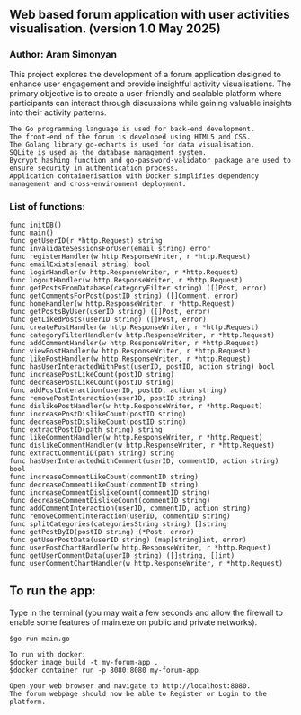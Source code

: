 ## Web based forum application with user activities visualisation. (version 1.0 May 2025)

### Author: Aram Simonyan 

This project explores the development of a forum application designed to enhance user engagement and provide insightful activity visualisations. The primary objective is to create a user-friendly and scalable platform where participants can interact through discussions while gaining valuable insights into their activity patterns.

    The Go programming language is used for back-end development.
    The front-end of the forum is developed using HTML5 and CSS.
    The Golang library go-echarts is used for data visualisation.
    SQLite is used as the database management system.
    Bycrypt hashing function and go-password-validator package are used to ensure security in authentication process.
    Application containerisation with Docker simplifies dependency management and cross-environment deployment.

### List of functions:
    func initDB()
    func main()
    func getUserID(r *http.Request) string 
    func invalidateSessionsForUser(email string) error
    func registerHandler(w http.ResponseWriter, r *http.Request)
    func emailExists(email string) bool
    func loginHandler(w http.ResponseWriter, r *http.Request)
    func logoutHandler(w http.ResponseWriter, r *http.Request)
    func getPostsFromDatabase(categoryFilter string) ([]Post, error) 
    func getCommentsForPost(postID string) ([]Comment, error) 
    func homeHandler(w http.ResponseWriter, r *http.Request)
    func getPostsByUser(userID string) ([]Post, error)
    func getLikedPosts(userID string) ([]Post, error) 
    func createPostHandler(w http.ResponseWriter, r *http.Request)
    func categoryFilterHandler(w http.ResponseWriter, r *http.Request)
    func addCommentHandler(w http.ResponseWriter, r *http.Request)
    func viewPostHandler(w http.ResponseWriter, r *http.Request)
    func likePostHandler(w http.ResponseWriter, r *http.Request)
    func hasUserInteractedWithPost(userID, postID, action string) bool 
    func increasePostLikeCount(postID string)
    func decreasePostLikeCount(postID string)
    func addPostInteraction(userID, postID, action string) 
    func removePostInteraction(userID, postID string)
    func dislikePostHandler(w http.ResponseWriter, r *http.Request)
    func increasePostDislikeCount(postID string) 
    func decreasePostDislikeCount(postID string)
    func extractPostID(path string) string 
    func likeCommentHandler(w http.ResponseWriter, r *http.Request) 
    func dislikeCommentHandler(w http.ResponseWriter, r *http.Request)
    func extractCommentID(path string) string
    func hasUserInteractedWithComment(userID, commentID, action string) bool 
    func increaseCommentLikeCount(commentID string) 
    func decreaseCommentLikeCount(commentID string)
    func increaseCommentDislikeCount(commentID string) 
    func decreaseCommentDislikeCount(commentID string) 
    func addCommentInteraction(userID, commentID, action string) 
    func removeCommentInteraction(userID, commentID string) 
    func splitCategories(categoriesString string) []string
    func getPostByID(postID string) (*Post, error)
    func getUserPostData(userID string) (map[string]int, error)
    func userPostChartHandler(w http.ResponseWriter, r *http.Request) 
    func getUserCommentData(userID string) ([]string, []int)
    func userCommentChartHandler(w http.ResponseWriter, r *http.Request)

## To run the app:

Type in the terminal (you may wait a few seconds and allow the firewall to enable some features of main.exe on public and private networks).

    $go run main.go   

    To run with docker:
    $docker image build -t my-forum-app .  
    $docker container run -p 8080:8080 my-forum-app

    Open your web browser and navigate to http://localhost:8080.
    The forum webpage should now be able to Register or Login to the platform.